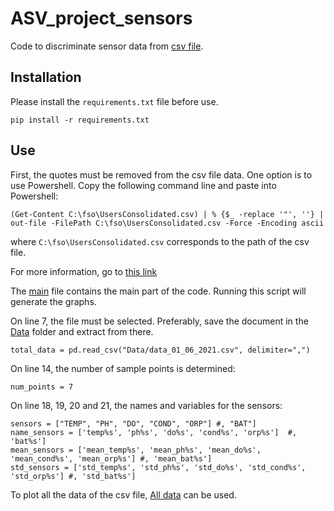 # ASV_project_sensors

Code to discriminate sensor data from [csv file](Data/data_01_06_2021.csv).

## Installation

Please install the ```requirements.txt``` file before use.

```
pip install -r requirements.txt
```

## Use

First, the quotes must be removed from the csv file data. One option is to use Powershell. Copy the following command line and paste into Powershell:

```
(Get-Content C:\fso\UsersConsolidated.csv) | % {$_ -replace '"', ''} | out-file -FilePath C:\fso\UsersConsolidated.csv -Force -Encoding ascii
```

where ```C:\fso\UsersConsolidated.csv``` corresponds to the path of the csv file.

For more information, go to [this link](https://devblogs.microsoft.com/scripting/remove-unwanted-quotation-marks-from-csv-files-by-using-powershell/)

The [main](SWprocessing.py) file contains the main part of the code. Running this script will generate the graphs.


On line 7, the file must be selected. Preferably, save the document in the [Data](Data) folder and extract from there.

```
total_data = pd.read_csv("Data/data_01_06_2021.csv", delimiter=",")
```


On line 14, the number of sample points is determined:

```
num_points = 7
```


On line 18, 19, 20 and 21, the names and variables for the sensors:

```
sensors = ["TEMP", "PH", "DO", "COND", "ORP"] #, "BAT"]
name_sensors = ['temp%s', 'ph%s', 'do%s', 'cond%s', 'orp%s']  #, 'bat%s']
mean_sensors = ['mean_temp%s', 'mean_ph%s', 'mean_do%s', 'mean_cond%s', 'mean_orp%s'] #, 'mean_bat%s']
std_sensors = ['std_temp%s', 'std_ph%s', 'std_do%s', 'std_cond%s', 'std_orp%s'] #, 'std_bat%s']
```



To plot all the data of the csv file, [All data](Data_scripts/all_data.py) can be used.


